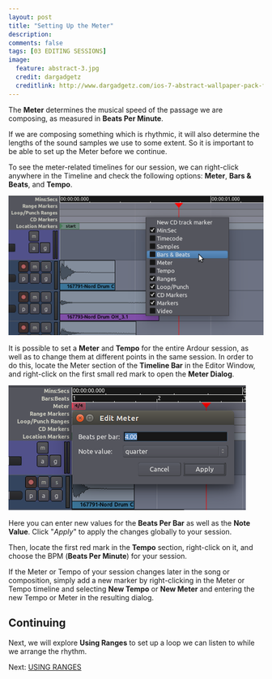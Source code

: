 ```yaml
---
layout: post
title: "Setting Up the Meter"
description:
comments: false 
tags: [03 EDITING SESSIONS]
image:
  feature: abstract-3.jpg
  credit: dargadgetz
  creditlink: http://www.dargadgetz.com/ios-7-abstract-wallpaper-pack-for-iphone-5-and-ipod-touch-retina/
---
```


The **Meter** determines the musical speed of the passage we are
composing, as measured in **Beats Per Minute**.

If we are composing something which is rhythmic, it will also determine the lengths of the
sound samples we use to some extent. So it is important to be able to
set up the Meter before we continue.

To see the meter-related timelines for our session, we can right-click
anywhere in the Timeline and check the following options: **Meter**, **Bars & Beats**, and **Tempo**.

![Meter](../images/Ardour3_Meter_Timeline.png) 

It is possible to set a **Meter** and **Tempo** for the entire Ardour
session, as well as to change them at different points in the same
session. In order to do this, locate the Meter section of the **Timeline
Bar** in the Editor Window, and right-click on the first small red mark
to open the **Meter Dialog**.

![Meter dialog](../images/Ardour3_Edit_Meter_dialog.png) 

Here you can enter new values for the **Beats Per Bar** as well as the
**Note Value**. Click "*Apply*" to apply the changes globally to your
session.

Then, locate the first red mark in the **Tempo** section, right-click on
it, and choose the BPM (**Beats Per Minute**) for your session.

If the Meter or Tempo of your session changes later in the song or
composition, simply add a new marker by right-clicking in the Meter or
Tempo timeline and selecting **New Tempo** or **New Meter** and entering
the new Tempo or Meter in the resulting dialog.

Continuing
----------

Next, we will explore **Using Ranges** to set up a loop we can listen to
while we arrange the rhythm.

Next: [USING RANGES](../using-ranges)
